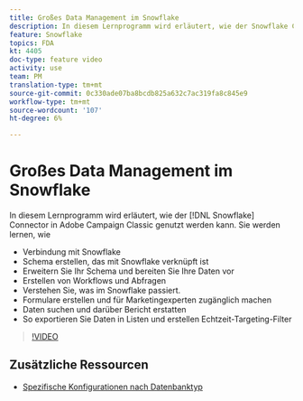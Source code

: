 ```yaml
---
title: Großes Data Management im Snowflake
description: In diesem Lernprogramm wird erläutert, wie der Snowflake Connector in Adobe Campaign Classic genutzt werden kann
feature: Snowflake
topics: FDA
kt: 4405
doc-type: feature video
activity: use
team: PM
translation-type: tm+mt
source-git-commit: 0c330ade07ba8bcdb825a632c7ac319fa8c845e9
workflow-type: tm+mt
source-wordcount: '107'
ht-degree: 6%

---
```



# Großes Data Management im Snowflake

In diesem Lernprogramm wird erläutert, wie der [!DNL Snowflake] Connector in Adobe Campaign Classic genutzt werden kann.
Sie werden lernen, wie

* Verbindung mit Snowflake
* Schema erstellen, das mit Snowflake verknüpft ist
* Erweitern Sie Ihr Schema und bereiten Sie Ihre Daten vor
* Erstellen von Workflows und Abfragen
* Verstehen Sie, was im Snowflake passiert.
* Formulare erstellen und für Marketingexperten zugänglich machen
* Daten suchen und darüber Bericht erstatten
* So exportieren Sie Daten in Listen und erstellen Echtzeit-Targeting-Filter

>[!VIDEO](https://video.tv.adobe.com/v/31588?quality=12&learn=on)

## Zusätzliche Ressourcen

* [Spezifische Konfigurationen nach Datenbanktyp](https://docs.adobe.com/content/help/en/campaign-classic/using/getting-started/accessing-external-database/specific-configuration-database.html)
